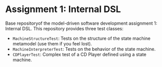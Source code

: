 # Assignment 1: Internal DSL

Base repositoryof the model-driven software development assignment 1: Internal DSL.
This repository provides three test classes:

* `MachineStructureTest`: Tests on the structure of the state machine metamodel (use them if you feel lost).
* `MachineInterpreterTest`: Tests on the behavior of the state machine.
* `CDPlayerTest`: Complex test of a CD Player defined using a state machine.
